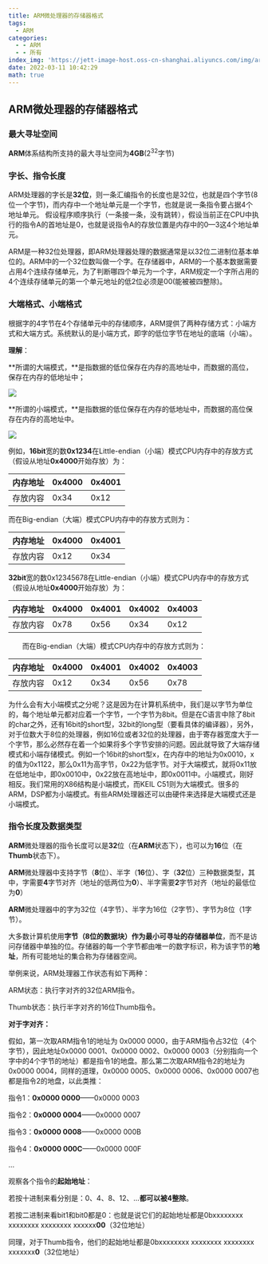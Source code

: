 ```yaml
---
title: ARM微处理器的存储器格式
tags:
  - ARM
categories:
  - - ARM
  - - 所有
index_img: 'https://jett-image-host.oss-cn-shanghai.aliyuncs.com/img/arm.png'
date: 2022-03-11 10:42:29
math: true
---
```


## ARM微处理器的存储器格式

### **最大寻址空间**

**ARM**体系结构所支持的最大寻址空间为**4GB**($2^{32}$字节)

### **字长、指令长度**

ARM处理器的字长是**32位**，则一条汇编指令的长度也是32位，也就是四个字节(8位一个字节)，而内存中一个地址单元是一个字节，也就是说一条指令要占据4个地址单元。 假设程序顺序执行（一条接一条，没有跳转），假设当前正在CPU中执行的指令A的首地址是0，也就是说指令A的存放位置是内存中的0—3这4个地址单元。

ARM是一种32位处理器，即ARM处理器处理的数据通常是以32位二进制位基本单位的。ARM中的一个32位数叫做一个字。在存储器中，ARM的一个基本数据需要占用4个连续存储单元，为了判断哪四个单元为一个字，ARM规定一个字所占用的4个连续存储单元的第一个单元地址的低2位必须是00(能被被四整除)。

### **大端格式、小端格式**

根据字的4字节在4个存储单元中的存储顺序，ARM提供了两种存储方式：小端方式和大端方式。系统默认的是小端方式，即字的低位字节在地址的底端（小端）。

**理解**：

**所谓的大端模式，**是指数据的低位保存在内存的高地址中，而数据的高位，保存在内存的低地址中；

![](https://jett-image-host.oss-cn-shanghai.aliyuncs.com/img/image-20220311114119021.png)

**所谓的小端模式，**是指数据的低位保存在内存的低地址中，而数据的高位保存在内存的高地址中。

![](https://jett-image-host.oss-cn-shanghai.aliyuncs.com/img/image-20220311114322099.png)

例如，**16bit**宽的数**0x1234**在Little-endian（小端）模式CPU内存中的存放方式（假设从地址**0x4000**开始存放）为：

| 内存地址 | 0x4000 | 0x4001 |
| -------- | ------ | ------ |
| 存放内容 | 0x34   | 0x12   |

而在Big-endian（大端）模式CPU内存中的存放方式则为：

| 内存地址 | 0x4000 | 0x4001 |
| -------- | ------ | ------ |
| 存放内容 | 0x12   | 0x34   |

**32bit**宽的数0x12345678在Little-endian（小端）模式CPU内存中的存放方式（假设从地址**0x4000**开始存放）为：

| 内存地址 | 0x4000 | 0x4001 | 0x4002 | 0x4003 |
| -------- | ------ | ------ | ------ | ------ |
| 存放内容 | 0x78   | 0x56   | 0x34   | 0x12   |

　　而在Big-endian（大端）模式CPU内存中的存放方式则为：

| 内存地址 | 0x4000 | 0x4001 | 0x4002 | 0x4003 |
| -------- | ------ | ------ | ------ | ------ |
| 存放内容 | 0x12   | 0x34   | 0x56   | 0x78   |

为什么会有大小端模式之分呢？这是因为在计算机系统中，我们是以字节为单位的，每个地址单元都对应着一个字节，一个字节为8bit。但是在C语言中除了8bit的char之外，还有16bit的short型，32bit的long型（要看具体的编译器），另外，对于位数大于8位的处理器，例如16位或者32位的处理器，由于寄存器宽度大于一个字节，那么必然存在着一个如果将多个字节安排的问题。因此就导致了大端存储模式和小端存储模式。例如一个16bit的short型x，在内存中的地址为0x0010，x的值为0x1122，那么0x11为高字节，0x22为低字节。对于大端模式，就将0x11放在低地址中，即0x0010中，0x22放在高地址中，即0x0011中。小端模式，刚好相反。我们常用的X86结构是小端模式，而KEIL C51则为大端模式。很多的ARM，DSP都为小端模式。有些ARM处理器还可以由硬件来选择是大端模式还是小端模式。

### **指令长度及数据类型** 

**ARM**微处理器的指令长度可以是**32**位（在**ARM**状态下），也可以为**16**位（在**Thumb**状态下）。

**ARM**微处理器中支持字节（**8**位）、半字（**16**位）、字（**32**位）三种数据类型，其中，字需要**4**字节对齐（地址的低两位为**0**）、半字需要**2**字节对齐（地址的最低位为**0**）

**ARM**微处理器中的字为32位（4字节）、半字为16位（2字节）、字节为8位（1字节）。

大多数计算机使用**字节（8位的数据块）作为最小可寻址的存储器单位**，而不是访问存储器中单独的位。存储器的每一个字节都由唯一的数字标识，称为该字节的**地址**，所有可能地址的集合称为存储器空间。

举例来说，ARM处理器工作状态有如下两种：

ARM状态：执行字对齐的32位ARM指令。

Thumb状态：执行半字对齐的16位Thumb指令。

**对于字对齐：**

假如，第一次取ARM指令1的地址为 0x0000 0000，由于ARM指令占32位（4个字节），因此地址0x0000 0001、0x0000 0002、0x0000 0003（分别指向一个字中的4个字节的地址）都是指令1的地盘。那么第二次取ARM指令2的地址为 0x0000 0004，同样的道理，0x0000 0005、0x0000 0006、0x0000 0007也都是指令2的地盘，以此类推：

指令1：**0x0000 0000**——0x0000 0003

指令2：**0x0000 0004**——0x0000 0007

指令3：**0x0000 0008**——0x0000 000B

指令4：**0x0000 000C**——0x0000 000F

…

观察各个指令的**起始地址**：

若按十进制来看分别是：0、4、8、12、…**都可以被4整除**。

若按二进制来看bit1和bit0都是0：也就是说它们的起始地址都是0bxxxxxxxx xxxxxxxx xxxxxxxx xxxxxx**00**（32位地址）

同理，对于Thumb指令，他们的起始地址都是0bxxxxxxxx xxxxxxxx xxxxxxxx xxxxxxx**0**（32位地址）



